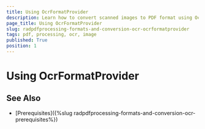 ```yaml
---
title: Using OcrFormatProvider
description: Learn how to convert scanned images to PDF format using OcrFormatProvider.
page_title: Using OcrFormatProvider
slug: radpdfprocessing-formats-and-conversion-ocr-ocrformatprovider
tags: pdf, processing, ocr, image
published: True
position: 1
---
```


# Using OcrFormatProvider



        
## See Also

* [Prerequisites]({%slug radpdfprocessing-formats-and-conversion-ocr-prerequisites%})
